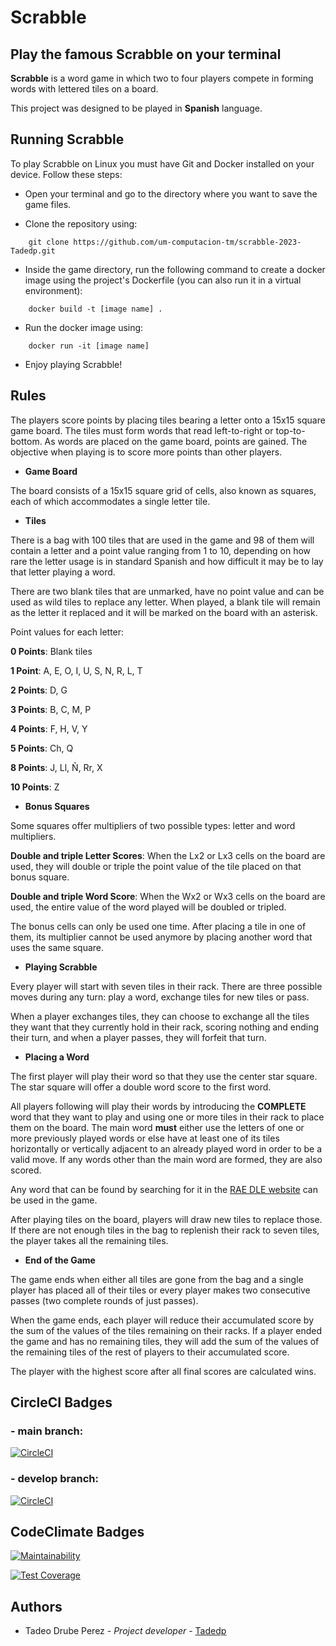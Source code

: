 # Scrabble

## Play the famous Scrabble on your terminal

**Scrabble** is a word game in which two to four players compete in forming words with lettered tiles on a board.

This project was designed to be played in **Spanish** language.

## Running Scrabble

To play Scrabble on Linux you must have Git and Docker installed on your device. 
Follow these steps:

 - Open your terminal and go to the directory where you want to save the game files.

 - Clone the repository using: 

```
    git clone https://github.com/um-computacion-tm/scrabble-2023-Tadedp.git
```

 - Inside the game directory, run the following command to create a docker image using the project's Dockerfile (you can also run it in a virtual environment):

```
    docker build -t [image name] .
```

 - Run the docker image using:

```
    docker run -it [image name]
```

 - Enjoy playing Scrabble!

## Rules

The players score points by placing tiles bearing a letter onto a 15x15 square game board. The tiles must form words that read left-to-right or top-to-bottom. As words are placed on the game board, points are gained. The objective when playing is to score more points than other players.

 - **Game Board**

The board consists of a 15x15 square grid of cells, also known as squares, each of which accommodates a single letter tile.

 - **Tiles**

There is a bag with 100 tiles that are used in the game and 98 of them will contain a letter and a point value ranging from 1 to 10, depending on how rare the letter usage is in standard Spanish and how difficult it may be to lay that letter playing a word. 

There are two blank tiles that are unmarked, have no point value and can be used as wild tiles to replace any letter. When played, a blank tile will remain as the letter it replaced and it will be marked on the board with an asterisk.

Point values for each letter:

**0 Points**: Blank tiles

**1 Point**: A, E, O, I, U, S, N, R, L, T

**2 Points**: D, G

**3 Points**: B, C, M, P

**4 Points**: F, H, V, Y

**5 Points**: Ch, Q

**8 Points**: J, Ll, Ñ, Rr, X

**10 Points**: Z

 - **Bonus Squares**

Some squares offer multipliers of two possible types: letter and word multipliers.

**Double and triple Letter Scores**: When the Lx2 or Lx3 cells on the board are used, they will double or triple the point value of the tile placed on that bonus square.

**Double and triple Word Score**: When the Wx2 or Wx3 cells on the board are used, the entire value of the word played will be doubled or tripled.

The bonus cells can only be used one time. After placing a tile in one of them, its multiplier cannot be used anymore by placing another word that uses the same square.

 - **Playing Scrabble**

Every player will start with seven tiles in their rack. There are three possible moves during any turn: play a word, exchange tiles for new tiles or pass.

When a player exchanges tiles, they can choose to exchange all the tiles they want that they currently hold in their rack, scoring nothing and ending their turn, and when a player passes, they will forfeit that turn.

 - **Placing a Word**

The first player will play their word so that they use the center star square. The star square will offer a double word score to the first word. 

All players following will play their words by introducing the **COMPLETE** word that they want to play and using one or more tiles in their rack to place them on the board. The main word **must** either use the letters of one or more previously played words or else have at least one of its tiles horizontally or vertically adjacent to an already played word in order to be a valid move. If any words other than the main word are formed, they are also scored.

Any word that can be found by searching for it in the [RAE DLE website](https://dle.rae.es/) can be used in the game. 

After playing tiles on the board, players will draw new tiles to replace those. If there are not enough tiles in the bag to replenish their rack to seven tiles, the player takes all the remaining tiles. 

 - **End of the Game**

The game ends when either all tiles are gone from the bag and a single player has placed all of their tiles or every player makes two consecutive passes (two complete rounds of just passes).

When the game ends, each player will reduce their accumulated score by the sum of the values of the tiles remaining on their racks. If a player ended the game and has no remaining tiles, they will add the sum of the values of the remaining tiles of the rest of players to their accumulated score.

The player with the highest score after all final scores are calculated wins.

## CircleCI Badges

### - main branch:
[![CircleCI](https://dl.circleci.com/status-badge/img/gh/um-computacion-tm/scrabble-2023-Tadedp/tree/main.svg?style=svg)](https://dl.circleci.com/status-badge/redirect/gh/um-computacion-tm/scrabble-2023-Tadedp/tree/main)

### - develop branch:
[![CircleCI](https://dl.circleci.com/status-badge/img/gh/um-computacion-tm/scrabble-2023-Tadedp/tree/develop.svg?style=svg)](https://dl.circleci.com/status-badge/redirect/gh/um-computacion-tm/scrabble-2023-Tadedp/tree/develop)

## CodeClimate Badges
[![Maintainability](https://api.codeclimate.com/v1/badges/e57200e2cb6077584b6f/maintainability)](https://codeclimate.com/github/um-computacion-tm/scrabble-2023-Tadedp/maintainability)

[![Test Coverage](https://api.codeclimate.com/v1/badges/e57200e2cb6077584b6f/test_coverage)](https://codeclimate.com/github/um-computacion-tm/scrabble-2023-Tadedp/test_coverage)

## Authors

 - Tadeo Drube Perez - _Project developer_ - [Tadedp](https://github.com/Tadedp)  